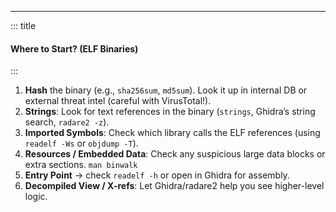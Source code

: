 
---
<!-- slide template="[[Base Slide]]" -->
::: title
#### Where to Start? (ELF Binaries)
:::

1. **Hash** the binary (e.g., `sha256sum`, `md5sum`). Look it up in internal DB or external threat intel (careful with VirusTotal!).  
2. **Strings**: Look for text references in the binary (`strings`, Ghidra’s string search, `radare2 -z`).  
3. **Imported Symbols**: Check which library calls the ELF references (using `readelf -Ws` or `objdump -T`).  
4. **Resources / Embedded Data**: Check any suspicious large data blocks or extra sections.  `man binwalk` 
5. **Entry Point** → check `readelf -h` or open in Ghidra for assembly.  
6. **Decompiled View / X-refs**: Let Ghidra/radare2 help you see higher-level logic.
